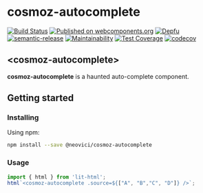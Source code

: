 cosmoz-autocomplete
==================

[![Build Status](https://github.com/Neovici/cosmoz-autocomplete/workflows/Github%20CI/badge.svg)](https://github.com/Neovici/cosmoz-autocomplete/actions?workflow=Github+CI)
[![Published on webcomponents.org](https://img.shields.io/badge/webcomponents.org-published-blue.svg)](https://www.webcomponents.org/element/Neovici/cosmoz-autocomplete)
[![Depfu](https://badges.depfu.com/badges/c887733c2e1b6c70285860279a80fa03/overview.svg)](https://depfu.com/github/Neovici/cosmoz-autocomplete?project_id=9639)
[![semantic-release](https://img.shields.io/badge/%20%20%F0%9F%93%A6%F0%9F%9A%80-semantic--release-e10079.svg)](https://github.com/semantic-release/semantic-release)
[![Maintainability](https://api.codeclimate.com/v1/badges/56671dc0a46898d2f539/maintainability)](https://codeclimate.com/github/Neovici/cosmoz-autocomplete/maintainability)
[![Test Coverage](https://api.codeclimate.com/v1/badges/56671dc0a46898d2f539/test_coverage)](https://codeclimate.com/github/Neovici/cosmoz-autocomplete/test_coverage)
[![codecov](https://codecov.io/gh/Neovici/cosmoz-autocomplete/branch/master/graph/badge.svg?token=Pg5yXQH7wS)](https://codecov.io/gh/Neovici/cosmoz-autocomplete)

## &lt;cosmoz-autocomplete&gt;

**cosmoz-autocomplete** is a haunted auto-complete component.

## Getting started

### Installing

Using npm:
```bash
npm install --save @neovici/cosmoz-autocomplete
```

### Usage

``` javascript
import { html } from 'lit-html';
html`<cosmoz-autocomplete .source=${["A", "B","C", "D"]} />`;
```
